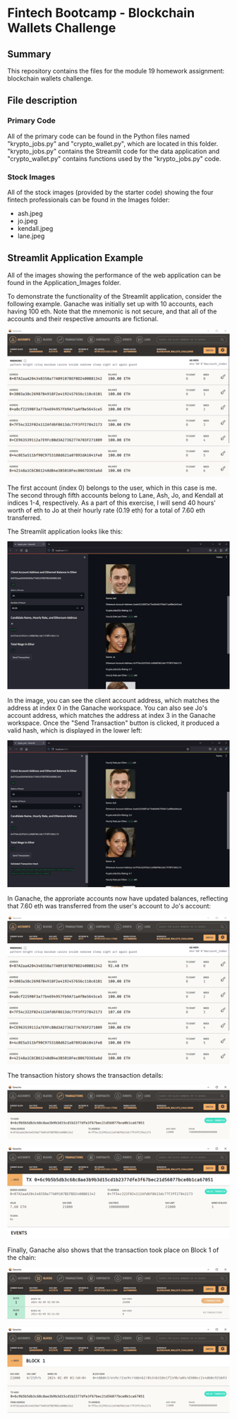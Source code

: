 # Fintech Bootcamp - Blockchain Wallets Challenge

## Summary

This repository contains the files for the module 19 homework assignment: blockchain wallets challenge.

## File description

### Primary Code

All of the primary code can be found in the Python files named "krypto_jobs.py" and "crypto_wallet.py", which are located in this folder.  "krypto_jobs.py" contains the Streamlit code for the data application and "crypto_wallet.py" contains functions used by the "krypto_jobs.py" code.

### Stock Images

All of the stock images (provided by the starter code) showing the four fintech professionals can be found in the Images folder:

- ash.jpeg
- jo.jpeg
- kendall.jpeg
- lane.jpeg

## Streamlit Application Example

All of the images showing the performance of the web application can be found in the Application_Images folder.

To demonstrate the functionality of the Streamlit application, consider the following example.  Ganache was initially set up with 10 accounts, each having 100 eth.  Note that the mnemonic is not secure, and that all of the accounts and their respective amounts are fictional.

![Initial Ganache Workspace](./Application_Images/01_ganache_initial_workspace.png)

The first account (index 0) belongs to the user, which in this case is me.  The second through fifth accounts belong to Lane, Ash, Jo, and Kendall at indices 1-4, respectively.  As a part of this exercise, I will send 40 hours' worth of eth to Jo at their hourly rate (0.19 eth) for a total of 7.60 eth transferred.

The Streamlit application looks like this:

![Streamlit Application](./Application_Images/02_streamlit_application.png)

In the image, you can see the client account address, which matches the address at index 0 in the Ganache workspace.  You can also see Jo's account address, which matches the address at index 3 in the Ganache workspace.  Once the "Send Transaction" button is clicked, it produced a valid hash, which is displayed in the lower left:

![Streamlit Application with Valid Hash](./Application_Images/03_streamlit_application_valid_hash.png)

In Ganache, the approriate accounts now have updated balances, reflecting that 7.60 eth was transferred from the user's account to Jo's account:

![Ganache Showing a Successful Transaction](./Application_Images/04_ganache_successful_transaction.png)

The transaction history shows the transaction details:

![Ganache Transaction History](./Application_Images/05_ganache_transaction_history.png)

![Ganache Transaction History (Detailed)](./Application_Images/06_ganache_transaction_history.png)

Finally, Ganache also shows that the transaction took place on Block 1 of the chain:

![Ganache Block History](./Application_Images/07_ganache_blocks.png)

![Ganache Block History (Block 1)](./Application_Images/08_ganache_block_1.png)